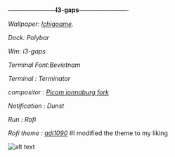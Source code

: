 -̶-̶-̶-̶-̶-̶-̶-̶-̶-̶-̶-̶-̶-̶-̶-̶-̶-̶-̶-̶-̶-̶-̶-̶**I3-gaps**-̶-̶-̶-̶-̶-̶-̶-̶-̶-̶-̶-̶-̶-̶-̶-̶-̶-̶-̶-̶-̶-̶-̶-̶

*Wallpaper: [Ichigoame](https://gelbooru.com/index.php?page=post&s=view&id=6195212&tags=ichigoame+).*

*Dock: Polybar*

*Wm: i3-gaps*

*Terminal Font:Bevietnam*

*Terminal : Terminator*

*compositor : [Picom jonnaburg fork](https://github.com/jonaburg/picom)*

*Notification : Dunst*

*Run : Rofi*

*Rofi theme : [adi1090](https://github.com/adi1090x/rofi)* #I modified the theme to my liking 

![alt text](https://cdn.discordapp.com/attachments/862918880523583498/876800495463829524/ricecomplete.png)







